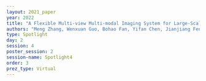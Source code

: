 ```yaml
---
layout: 2021_paper
year: 2022
title: "A Flexible Multi-view Multi-modal Imaging System for Large-Scale Outdoor Scenes"
authors: "Meng Zhang, Wenxuan Guo, Bohao Fan, Yifan Chen, Jianjiang Feng and Jie Zhou"
type: Spotlight
day: 2
session: 4
poster_session: 2
session-name: Spotlight4
order: 3
prez_type: Virtual
---
```

